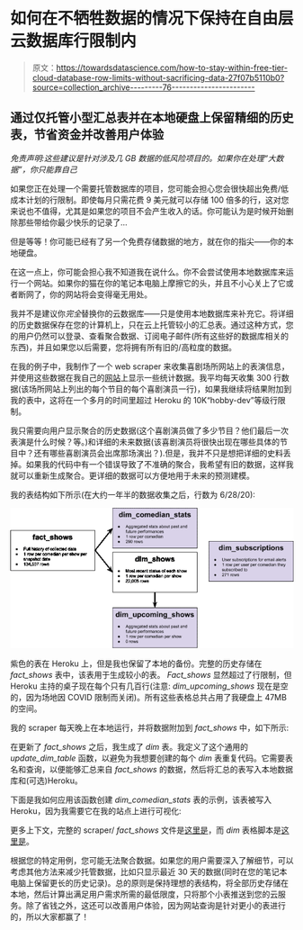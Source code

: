 # 如何在不牺牲数据的情况下保持在自由层云数据库行限制内

> 原文：<https://towardsdatascience.com/how-to-stay-within-free-tier-cloud-database-row-limits-without-sacrificing-data-27f07b5110b0?source=collection_archive---------76----------------------->

## 通过仅托管小型汇总表并在本地硬盘上保留精细的历史表，节省资金并改善用户体验

*免责声明:这些建议是针对涉及几 GB 数据的低风险项目的。如果你在处理“大数据”，你只能靠自己*

如果您正在处理一个需要托管数据库的项目，您可能会担心您会很快超出免费/低成本计划的行限制。即使每月只需花费 9 美元就可以存储 100 倍多的行，这对您来说也不值得，尤其是如果您的项目不会产生收入的话。你可能认为是时候开始删除那些带给你最少快乐的记录了…

但是等等！你可能已经有了另一个免费存储数据的地方，就在你的指尖——你的本地硬盘。

在这一点上，你可能会担心我不知道我在说什么。你不会尝试使用本地数据库来运行一个网站。如果你的猫在你的笔记本电脑上摩擦它的头，并且不小心关上了它或者断网了，你的网站将会变得毫无用处。

我并不是建议你*完全*替换你的云数据库——只是使用本地数据库来补充它。将详细的历史数据保存在您的计算机上，只在云上托管较小的汇总表。通过这种方式，您的用户仍然可以登录、查看聚合数据、订阅电子邮件(所有这些好的数据库相关的东西)，并且如果您以后需要，您将拥有所有旧的/高粒度的数据。

在我的例子中，我制作了一个 web scraper 来收集喜剧场所网站上的表演信息，并使用这些数据在我自己的[网站](http://www.cellarscraper.com/)上显示一些统计数据。我平均每天收集 300 行数据(该场所网站上列出的每个节目的每个喜剧演员一行)，如果我继续将结果附加到我的表中，这将在一个多月的时间里超过 Heroku 的 10K“hobby-dev”等级行限制。

我只需要向用户显示聚合的历史数据(这个喜剧演员做了多少节目？他们最后一次表演是什么时候？等。)和详细的未来数据(该喜剧演员将很快出现在哪些具体的节目中？还有哪些喜剧演员会出席那场演出？).但是，我并不只是想把详细的史料丢掉。如果我的代码中有一个错误导致了不准确的聚合，我希望有旧的数据，这样我就可以重新生成聚合。更详细的数据可以方便地用于未来的预测建模。

我的表结构如下所示(在大约一年半的数据收集之后，行数为 6/28/20):

![](img/7afc29becb9defc9d442616b099e4faa.png)

紫色的表在 Heroku 上，但是我也保留了本地的备份。完整的历史存储在 *fact_shows* 表中，该表用于生成较小的表。 *Fact_shows* 显然超过了行限制，但 Heroku 主持的桌子现在每个只有几百行(注意: *dim_upcoming_shows* 现在是空的，因为场地因 COVID 限制而关闭)。所有这些表格总共占用了我硬盘上 47MB 的空间。

我的 scraper 每天晚上在本地运行，并将数据附加到 *fact_shows* 中，如下所示:

在更新了 *fact_shows* 之后，我生成了 *dim* 表。我定义了这个通用的 *update_dim_table* 函数，以避免为我想要创建的每个 *dim* 表重复代码。它需要表名和查询，以便能够汇总来自 *fact_shows* 的数据，然后将汇总的表写入本地数据库和(可选)Heroku。

下面是我如何应用该函数创建 *dim_comedian_stats* 表的示例，该表被写入 Heroku，因为我需要它在我的站点上进行可视化:

更多上下文，完整的 scraper/ *fact_shows* 文件是[这里是](https://github.com/mlm603/comedy-cellar/blob/master/cellar_scraper.py#L186)，而 *dim* 表格脚本是[这里是](https://github.com/mlm603/comedy-cellar/blob/master/dim_shows.py)。

根据您的特定用例，您可能无法聚合数据。如果您的用户需要深入了解细节，可以考虑其他方法来减少托管数据，比如只显示最近 30 天的数据(同时在您的笔记本电脑上保留更长的历史记录)。总的原则是保持理想的表结构，将全部历史存储在本地，然后计算出满足用户需求所需的最低限度，只将那个小表推送到您的云服务。除了省钱之外，这还可以改善用户体验，因为网站查询是针对更小的表进行的，所以大家都赢了！